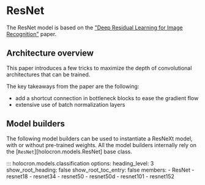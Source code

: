 # ResNet

The ResNet model is based on the ["Deep Residual Learning for Image Recognition"](https://arxiv.org/pdf/1512.03385.pdf) paper.

## Architecture overview

This paper introduces a few tricks to maximize the depth of convolutional architectures that can be trained.

The key takeaways from the paper are the following:

* add a shortcut connection in bottleneck blocks to ease the gradient flow
* extensive use of batch normalization layers


## Model builders

The following model builders can be used to instantiate a ResNeXt model, with or
without pre-trained weights. All the model builders internally rely on the
[`ResNet`][holocron.models.ResNet] base class.

::: holocron.models.classification
    options:
        heading_level: 3
        show_root_heading: false
        show_root_toc_entry: false
        members:
            - ResNet
            - resnet18
            - resnet34
            - resnet50
            - resnet50d
            - resnet101
            - resnet152
